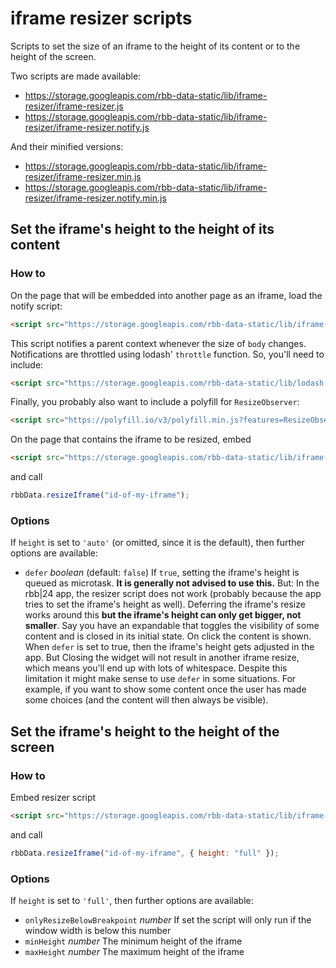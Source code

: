 # iframe resizer scripts

Scripts to set the size of an iframe to the height of its content or to the height of the screen.

Two scripts are made available:

- https://storage.googleapis.com/rbb-data-static/lib/iframe-resizer/iframe-resizer.js
- https://storage.googleapis.com/rbb-data-static/lib/iframe-resizer/iframe-resizer.notify.js

And their minified versions:

- https://storage.googleapis.com/rbb-data-static/lib/iframe-resizer/iframe-resizer.min.js
- https://storage.googleapis.com/rbb-data-static/lib/iframe-resizer/iframe-resizer.notify.min.js

## Set the iframe's height to the height of its content

### How to

On the page that will be embedded into another page as an iframe, load the notify script:

```html
<script src="https://storage.googleapis.com/rbb-data-static/lib/iframe-resizer/iframe-resizer.notify.js"></script>
```

This script notifies a parent context whenever the size of `body` changes. Notifications are throttled using lodash' `throttle` function. So, you'll need to include:

```html
<script src="https://storage.googleapis.com/rbb-data-static/lib/lodash.throttle.js"></script>
```

Finally, you probably also want to include a polyfill for `ResizeObserver`:

```html
<script src="https://polyfill.io/v3/polyfill.min.js?features=ResizeObserver"></script>
```

On the page that contains the iframe to be resized, embed

```html
<script src="https://storage.googleapis.com/rbb-data-static/lib/iframe-resizer/iframe-resizer.js"></script>
```

and call

```js
rbbData.resizeIframe("id-of-my-iframe");
```

### Options

If `height` is set to `'auto'` (or omitted, since it is the default), then further options are available:

- `defer` _boolean_ (default: `false`) If `true`, setting the iframe's height is queued as microtask. **It is generally not advised to use this.** But: In the rbb|24 app, the resizer script does not work (probably because the app tries to set the iframe's height as well). Deferring the iframe's resize works around this **but the iframe's height can only get bigger, not smaller**. Say you have an expandable that toggles the visibility of some content and is closed in its initial state. On click the content is shown. When `defer` is set to true, then the iframe's height gets adjusted in the app. But Closing the widget will not result in another iframe resize, which means you'll end up with lots of whitespace. Despite this limitation it might make sense to use `defer` in some situations. For example, if you want to show some content once the user has made some choices (and the content will then always be visible).

## Set the iframe's height to the height of the screen

### How to

Embed resizer script

```html
<script src="https://storage.googleapis.com/rbb-data-static/lib/iframe-resizer/iframe-resizer.js"></script>
```

and call

```js
rbbData.resizeIframe("id-of-my-iframe", { height: "full" });
```

### Options

If `height` is set to `'full'`, then further options are available:

- `onlyResizeBelowBreakpoint` _number_ If set the script will only run if the window width is below this number
- `minHeight` _number_ The minimum height of the iframe
- `maxHeight` _number_ The maximum height of the iframe
